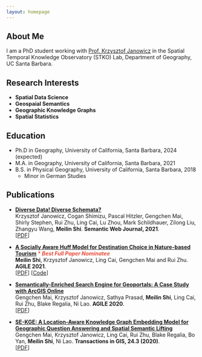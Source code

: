 ```yaml
---
layout: homepage
---
```


## About Me

I am a PhD student working with [Prof. Krzysztof Janowicz](https://people.geog.ucsb.edu/~jano/) in the Spatial Temporal Knowledge Observatory (STKO) Lab, Department of Geography, UC Santa Barbara. 

## Research Interests

- **Spatial Data Science** 
- **Geospaial Semantics** 
- **Geographic Knowledge Graphs**
- **Spatial Statistics**

## Education

- Ph.D in Geography, University of California, Santa Barbara, 2024 (expected)
- M.A. in Geography, University of California, Santa Barbara, 2021
- B.S. in Physical Geography, University of California, Santa Barbara, 2018
  * Minor in German Studies

## Publications
- **[Diverse Data! Diverse Schemata?](http://www.semantic-web-journal.net/content/diverse-data-diverse-schemata)**
  <br> 
  Krzysztof Janowicz, Cogan Shimizu, Pascal Hitzler, Gengchen Mai, Shirly Stephen, Rui Zhu, Ling Cai, Lu Zhou, Mark Schildhauer, Zilong Liu, Zhangyu Wang, **Meilin Shi**. **Semantic Web Journal, 2021**.
  <br>
  [[PDF](http://www.semantic-web-journal.net/system/files/swj2953.pdf)]

- **[A Socially Aware Huff Model for Destination Choice in Nature-based Tourism](https://agile-giss.copernicus.org/articles/2/14/2021/) <strong><i style="color:#e74d3c"> \* Best Full Paper Nominatee </i></strong>**
  <br>
  **Meilin Shi**, Krzysztof Janowicz, Ling Cai, Gengchen Mai and Rui Zhu. **AGILE 2021**.
  <br>
  [[PDF](https://agile-giss.copernicus.org/articles/2/14/2021/agile-giss-2-14-2021.pdf)] [[Code](https://github.com/meilinshi/Socially-aware-Huff-model)] 
  
- **[Semantically-Enriched Search Engine for Geoportals: A Case Study with ArcGIS Online](https://agile-giss.copernicus.org/articles/1/13/2020/)**
  <br>
  Gengchen Mai, Krzysztof Janowicz, Sathya Prasad, **Meilin Shi**, Ling Cai, Rui Zhu, Blake Regalia, Ni Lao. **AGILE 2020**.
  <br>
  [[PDF](https://agile-giss.copernicus.org/articles/1/13/2020/agile-giss-1-13-2020.pdf)] 

- **[SE-KGE: A Location-Aware Knowledge Graph Embedding Model for Geographic Question Answering and Spatial Semantic Lifting](https://onlinelibrary.wiley.com/doi/full/10.1111/tgis.12629)**
  <br>
  Gengchen Mai, Krzysztof Janowicz, Ling Cai, Rui Zhu, Blake Regalia, Bo Yan, **Meilin Shi**, Ni Lao. **Transactions in GIS, 24.3 (2020)**.
  <br>
  [[PDF](https://onlinelibrary.wiley.com/doi/epdf/10.1111/tgis.12629)]


